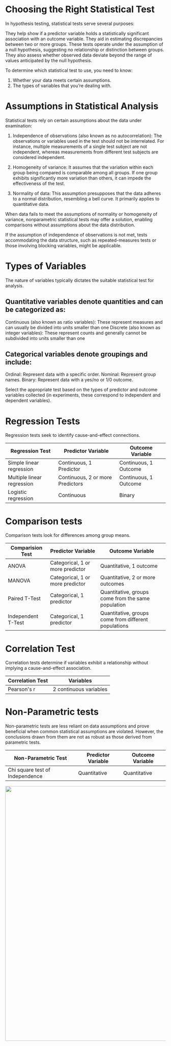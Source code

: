# Choosing the Right Statistical Test

In hypothesis testing, statistical tests serve several purposes:

They help show if a predictor variable holds a statistically significant association with an outcome variable.
They aid in estimating discrepancies between two or more groups.
These tests operate under the assumption of a null hypothesis, suggesting no relationship or distinction between groups. They also assess whether observed data deviate beyond the range of values anticipated by the null hypothesis.

To determine which statistical test to use, you need to know:

1. Whether your data meets certain assumptions.
2. The types of variables that you’re dealing with.

# Assumptions in Statistical Analysis

Statistical tests rely on certain assumptions about the data under examination:

1. Independence of observations (also known as no autocorrelation): The observations or variables used in the test should not be interrelated. For instance, multiple measurements of a single test subject are not independent, whereas measurements from different test subjects are considered independent.

2. Homogeneity of variance: It assumes that the variation within each group being compared is comparable among all groups. If one group exhibits significantly more variation than others, it can impede the effectiveness of the test.

3. Normality of data: This assumption presupposes that the data adheres to a normal distribution, resembling a bell curve. It primarily applies to quantitative data.

When data fails to meet the assumptions of normality or homogeneity of variance, nonparametric statistical tests may offer a solution, enabling comparisons without assumptions about the data distribution.

If the assumption of independence of observations is not met, tests accommodating the data structure, such as repeated-measures tests or those involving blocking variables, might be applicable.

# Types of Variables

The nature of variables typically dictates the suitable statistical test for analysis.

## Quantitative variables denote quantities and can be categorized as:

Continuous (also known as ratio variables): These represent measures and can usually be divided into units smaller than one
Discrete (also known as integer variables): These represent counts and generally cannot be subdivided into units smaller than one

## Categorical variables denote groupings and include:

Ordinal: Represent data with a specific order.
Nominal: Represent group names.
Binary: Represent data with a yes/no or 1/0 outcome.

Select the appropriate test based on the types of predictor and outcome variables collected (in experiments, these correspond to independent and dependent variables). 


# Regression Tests
Regression tests seek to identify cause-and-effect connections. 

| Regression Test            | Predictor Variable              | Outcome Variable                     |
|----------------------------|---------------------------------|--------------------------------------|
|Simple linear regression    | Continuous, 1 Predictor         | Continuous, 1 Outcome                |
|Multiple linear regression  |Continuous, 2 or more Predictors | Continuous, 1 Outcome                |
|Logistic regression         | Continuous                      | Binary                               |


# Comparison tests
Comparison tests look for differences among group means. 

| Comparision Test           | Predictor Variable              | Outcome Variable                     |
|----------------------------|---------------------------------|--------------------------------------|
|ANOVA                       |Categorical, 1 or more predictor | Quantitative, 1 outcome              |
|MANOVA                      |Categorical, 1 or more predictor | Quantitative, 2 or more outcomes     |
|Paired T-Test               |Categorical, 1 predictor         | Quantitative, groups come from the same population|
|Independent T-Test          |Categorical, 1 predictor         | Quantitative, groups come from different populations|

# Correlation Test
Correlation tests determine if variables exhibit a relationship without implying a cause-and-effect association.

| Correlation Test           | Variables                       |
|----------------------------|---------------------------------|
|Pearson's r                 |2 continuous variables           |


# Non-Parametric tests
Non-parametric tests are less reliant on data assumptions and prove beneficial when common statistical assumptions are violated. However, the conclusions drawn from them are not as robust as those derived from parametric tests.
  

| Non-Parametric Test        | Predictor Variable              | Outcome Variable                     |
|----------------------------|---------------------------------|--------------------------------------|
|Chi square test of Independence|Quantitative | Quantitative              |


<img src="https://www.statisticalaid.com/wp-content/uploads/2022/09/statistical-test.png" width="800" height="800">
